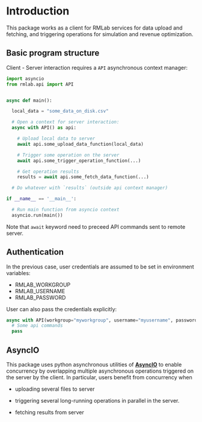 # Introduction

This package works as a client for RMLab services for data upload and fetching, and triggering operations for simulation and revenue optimization.

## Basic program structure

Client - Server interaction requires a `API` asynchronous context manager:

```py
import asyncio
from rmlab.api import API


async def main():

  local_data = "some_data_on_disk.csv"

  # Open a context for server interaction:
  async with API() as api:

    # Upload local data to server
    await api.some_upload_data_function(local_data)

    # Trigger some operation on the server
    await api.some_trigger_operation_function(...)

    # Get operation results
    results = await api.some_fetch_data_function(...)

  # Do whatever with `results` (outside api context manager)

if __name__ == '__main__':

  # Run main function from asyncio context
  asyncio.run(main())
```

Note that `await` keyword need to preceed API commands sent to remote server.

## Authentication

In the previous case, user credentials are assumed to be set in environment variables:

* RMLAB_WORKGROUP
* RMLAB_USERNAME
* RMLAB_PASSWORD

User can also pass the credentials explicitly:

```py
async with API(workgroup="myworkgroup", username="myusername", password="mypassword") as api:
  # Some api commands
  pass
```

## AsyncIO

This package uses python asynchronous utilities of **[AsyncIO](https://docs.python.org/3.9/library/asyncio.html)** to enable 
concurrency by overlapping multiple asynchronous operations triggered 
on the server by the client. In particular, users benefit from concurrency when

* uploading several files to server

* triggering several long-running operations in parallel in the server.

* fetching results from server

